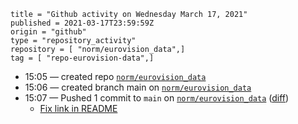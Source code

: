 ```
title = "Github activity on Wednesday March 17, 2021"
published = 2021-03-17T23:59:59Z
origin = "github"
type = "repository_activity"
repository = [ "norm/eurovision_data",]
tag = [ "repo-eurovision-data",]
```

* 15:05 — created repo [`norm/eurovision_data`](https://github.com/norm/eurovision_data)
* 15:06 — created branch main on [`norm/eurovision_data`](https://github.com/norm/eurovision_data)
* 15:07 — Pushed 1 commit to `main` on [`norm/eurovision_data`](https://github.com/norm/eurovision_data) ([diff](https://github.com/norm/eurovision_data/compare/56f5bf7ad44f1d686444bd44bd4376eba2892799..a6a0e4b44cbfc7b11f63172025e6f6c86adcee0d))
  * [Fix link in README](https://github.com/norm/eurovision_data/commit/a6a0e4b44cbfc7b11f63172025e6f6c86adcee0d)
